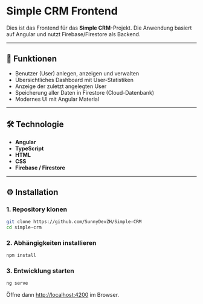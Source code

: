 # Simple CRM Frontend

Dies ist das Frontend für das **Simple CRM**-Projekt. Die Anwendung basiert auf Angular und nutzt Firebase/Firestore als Backend.

---

## 🚀 Funktionen

- Benutzer (User) anlegen, anzeigen und verwalten
- Übersichtliches Dashboard mit User-Statistiken
- Anzeige der zuletzt angelegten User
- Speicherung aller Daten in Firestore (Cloud-Datenbank)
- Modernes UI mit Angular Material

---

## 🛠️ Technologie

- **Angular**  
- **TypeScript**  
- **HTML**  
- **CSS**  
- **Firebase / Firestore**

---

## ⚙️ Installation

### 1. Repository klonen
```bash
git clone https://github.com/SunnyDevZH/Simple-CRM
cd simple-crm
```

### 2. Abhängigkeiten installieren
```bash
npm install
```

### 3. Entwicklung starten
```bash
ng serve
```
Öffne dann [http://localhost:4200](http://localhost:4200) im Browser.


